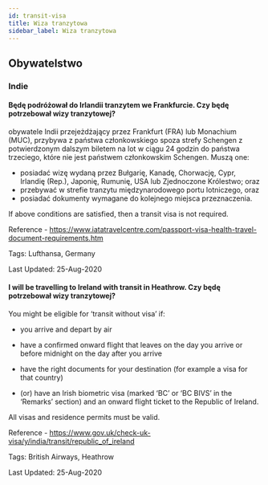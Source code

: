 ```yaml
---
id: transit-visa
title: Wiza tranzytowa
sidebar_label: Wiza tranzytowa
---
```


## Obywatelstwo

### Indie

#### **Będę podróżował do Irlandii tranzytem we Frankfurcie. Czy będę potrzebował wizy tranzytowej?**

obywatele Indii przejeżdżający przez Frankfurt (FRA) lub Monachium (MUC), przybywa z państwa członkowskiego spoza strefy Schengen z potwierdzonym dalszym biletem na lot w ciągu 24 godzin do państwa trzeciego, które nie jest państwem członkowskim Schengen. Muszą one:
- posiadać wizę wydaną przez Bułgarię, Kanadę, Chorwację, Cypr, Irlandię (Rep.), Japonię, Rumunię, USA lub Zjednoczone Królestwo; oraz
- przebywać w strefie tranzytu międzynarodowego portu lotniczego, oraz
- posiadać dokumenty wymagane do kolejnego miejsca przeznaczenia.

If above conditions are satisfied, then a transit visa is not required.

Reference - https://www.iatatravelcentre.com/passport-visa-health-travel-document-requirements.htm

Tags: Lufthansa, Germany

Last Updated: 25-Aug-2020

#### **I will be travelling to Ireland with transit in Heathrow. Czy będę potrzebował wizy tranzytowej?**

You might be eligible for ‘transit without visa’ if:

* you arrive and depart by air

* have a confirmed onward flight that leaves on the day you arrive or before midnight on the day after you arrive

* have the right documents for your destination (for example a visa for that country)

* (or) have an Irish biometric visa (marked ‘BC’ or ‘BC BIVS’ in the ‘Remarks’ section) and an onward flight ticket to the Republic of Ireland.

All visas and residence permits must be valid.

Reference - https://www.gov.uk/check-uk-visa/y/india/transit/republic_of_ireland

Tags: British Airways, Heathrow

Last Updated: 25-Aug-2020